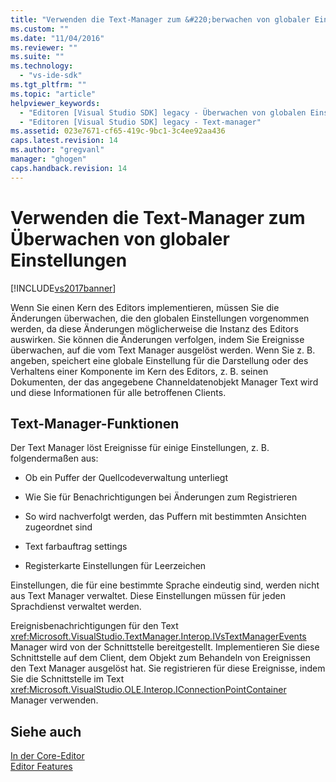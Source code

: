 ```yaml
---
title: "Verwenden die Text-Manager zum &#220;berwachen von globaler Einstellungen | Microsoft Docs"
ms.custom: ""
ms.date: "11/04/2016"
ms.reviewer: ""
ms.suite: ""
ms.technology: 
  - "vs-ide-sdk"
ms.tgt_pltfrm: ""
ms.topic: "article"
helpviewer_keywords: 
  - "Editoren [Visual Studio SDK] legacy - Überwachen von globalen Einstellungen"
  - "Editoren [Visual Studio SDK] legacy - Text-manager"
ms.assetid: 023e7671-cf65-419c-9bc1-3c4ee92aa436
caps.latest.revision: 14
ms.author: "gregvanl"
manager: "ghogen"
caps.handback.revision: 14
---
```

# Verwenden die Text-Manager zum &#220;berwachen von globaler Einstellungen
[!INCLUDE[vs2017banner](../code-quality/includes/vs2017banner.md)]

Wenn Sie einen Kern des Editors implementieren, müssen Sie die Änderungen überwachen, die den globalen Einstellungen vorgenommen werden, da diese Änderungen möglicherweise die Instanz des Editors auswirken.  Sie können die Änderungen verfolgen, indem Sie Ereignisse überwachen, auf die vom Text Manager ausgelöst werden.  Wenn Sie z. B. angeben, speichert eine globale Einstellung für die Darstellung oder des Verhaltens einer Komponente im Kern des Editors, z. B. seinen Dokumenten, der das angegebene Channeldatenobjekt Manager Text wird und diese Informationen für alle betroffenen Clients.  
  
## Text\-Manager\-Funktionen  
 Der Text Manager löst Ereignisse für einige Einstellungen, z. B. folgendermaßen aus:  
  
-   Ob ein Puffer der Quellcodeverwaltung unterliegt  
  
-   Wie Sie für Benachrichtigungen bei Änderungen zum Registrieren  
  
-   So wird nachverfolgt werden, das Puffern mit bestimmten Ansichten zugeordnet sind  
  
-   Text farbauftrag settings  
  
-   Registerkarte Einstellungen für Leerzeichen  
  
 Einstellungen, die für eine bestimmte Sprache eindeutig sind, werden nicht aus Text Manager verwaltet.  Diese Einstellungen müssen für jeden Sprachdienst verwaltet werden.  
  
 Ereignisbenachrichtigungen für den Text <xref:Microsoft.VisualStudio.TextManager.Interop.IVsTextManagerEvents> Manager wird von der Schnittstelle bereitgestellt.  Implementieren Sie diese Schnittstelle auf dem Client, dem Objekt zum Behandeln von Ereignissen den Text Manager ausgelöst hat.  Sie registrieren für diese Ereignisse, indem Sie die Schnittstelle im Text <xref:Microsoft.VisualStudio.OLE.Interop.IConnectionPointContainer> Manager verwenden.  
  
## Siehe auch  
 [In der Core\-Editor](../extensibility/inside-the-core-editor.md)   
 [Editor Features](http://msdn.microsoft.com/de-de/bdac940d-1f14-4019-a01f-fd0bb3dc7198)